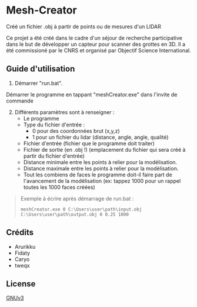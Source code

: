 # Mesh-Creator
Créé un fichier .obj à partir de points ou de mesures d'un LIDAR

Ce projet a été créé dans le cadre d'un séjour de recherche participative dans le but de développer un capteur pour scanner des grottes en 3D.
Il a été commissioné par le CNRS et organisé par Objectif Science International.

## Guide d'utilisation

1. Démarrer "run.bat".

Démarrer le programme en tappant "meshCreator.exe" dans l'invite de commande

2. Différents paramètres sont à renseigner :
	- Le programme
	- Type du fichier d'entrée : 
		- 0 pour des coordonnées brut (x,y,z)
		- 1 pour un fichier du lidar (distance, angle, angle, qualité)
	- Fichier d'entrée (fichier que le programme doit traiter)
	- Fichier de sortie (en .obj !) (emplacement du fichier qui sera créé à partir du fichier d'entrée)
	- Distance minimale entre les points à relier pour la modélisation.
	- Distance maximale entre les points à relier pour la modélisation.
	- Tout les combiens de faces le programme doit-il faire part de l'avancement de la modélisation (ex: tappez 1000 pour un rappel toutes les 1000 faces créées)

>Exemple à écrire après démarrage de run.bat : 
>
>`meshCreator.exe 0 C:\Users\user\path\input.obj C:\Users\user\path\output.obj 0 0.25 1000`

## Crédits
- Arurikku
- Fidaty
- Caryo
- tweqx

## License
[GNUv3](https://www.gnu.org/licenses/gpl-3.0.fr.html)
